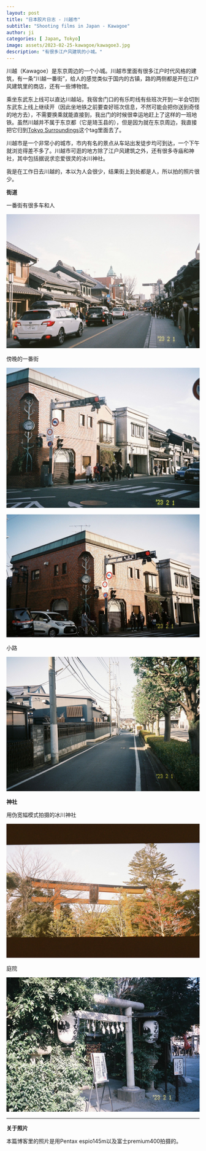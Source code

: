 ```yaml
---
layout: post
title: "日本胶片日志 - 川越市"
subtitle: "Shooting films in Japan - Kawagoe"
author: ji
categories: [ Japan, Tokyo]
image: assets/2023-02-25-kawagoe/kawagoe3.jpg
description: "有很多江户风建筑的小城。"
---
```



川越（Kawagoe）是东京周边的一个小城。川越市里面有很多江户时代风格的建筑，有一条“川越一番街”，给人的感觉类似于国内的古镇，路的两侧都是开在江户风建筑里的商店，还有一些博物馆。

乘坐东武东上线可以直达川越站，我宿舍门口的有乐町线有些班次开到一半会切到东武东上线上继续开（因此坐地铁之前要查好班次信息，不然可能会把你送到奇怪的地方去），不需要换乘就能直接到，我出门的时候很幸运地赶上了这样的一班地铁。虽然川越并不属于东京都（它是琦玉县的），但是因为就在东京周边，我直接把它归到[Tokyo Surroundings](https://photoji.github.io/categories#Tokyo-Surroundings)这个tag里面去了。

川越市是一个非常小的城市，市内有名的景点从车站出发徒步均可到达，一个下午就浏览得差不多了。川越市可逛的地方除了江户风建筑之外，还有很多寺庙和神社，其中包括据说求恋爱很灵的冰川神社。

我是在工作日去川越的，本以为人会很少，结果街上到处都是人，所以拍的照片很少。

**街道**

一番街有很多车和人

![enter description here](../assets/2023-02-25-kawagoe/kawagoe5.jpg)

傍晚的一番街

![enter description here](../assets/2023-02-25-kawagoe/kawagoe1.jpg)

![enter description here](../assets/2023-02-25-kawagoe/kawagoe3.jpg)

小路

![enter description here](../assets/2023-02-25-kawagoe/kawagoe4.jpg)



**神社**

用伪宽幅模式拍摄的冰川神社

![enter description here](../assets/2023-02-25-kawagoe/kawagoe2.jpg)

庭院

![enter description here](../assets/2023-02-25-kawagoe/kawagoe7.jpg)


---

**关于照片**

本篇博客里的照片是用Pentax espio145m以及富士premium400拍摄的。